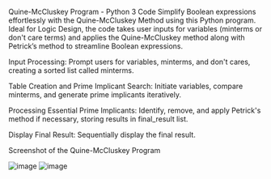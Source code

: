 Quine-McCluskey Program - Python 3 Code
Simplify Boolean expressions effortlessly with the Quine-McCluskey Method using this Python program. 
Ideal for Logic Design, the code takes user inputs for variables (minterms or don't care terms) and applies the Quine-McCluskey method along with Petrick’s method to streamline Boolean expressions.

Input Processing:
Prompt users for variables, minterms, and don't cares, creating a sorted list called minterms.

Table Creation and Prime Implicant Search:
Initiate variables, compare minterms, and generate prime implicants iteratively.

Processing Essential Prime Implicants:
Identify, remove, and apply Petrick's method if necessary, storing results in final_result list.

Display Final Result:
Sequentially display the final result.

Screenshot of the Quine-McCluskey Program

![image](https://github.com/Xtiantzyyy/Quine-McCluskey-Program/assets/87014015/0992f145-fce4-4769-bb86-b6a6186876b3)
![image](https://github.com/Xtiantzyyy/Quine-McCluskey-Program/assets/87014015/e7ae923b-efeb-47e9-8927-f6bd8462c691)

